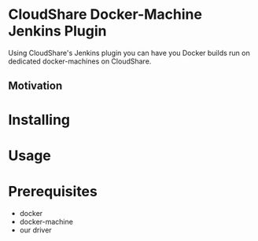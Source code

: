 # CloudShare Docker-Machine Jenkins Plugin

Using CloudShare's Jenkins plugin you can have you Docker builds run on dedicated docker-machines on CloudShare.

## Motivation




# Installing

# Usage

# Prerequisites

- docker
- docker-machine
- our driver

